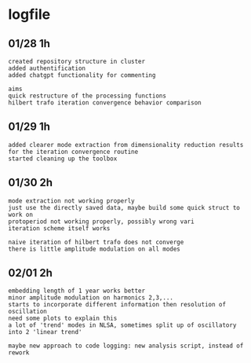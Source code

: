 # logfile

## 01/28    1h
    created repository structure in cluster
    added authentification
    added chatgpt functionality for commenting

    aims
    quick restructure of the processing functions
    hilbert trafo iteration convergence behavior comparison

## 01/29    1h
    added clearer mode extraction from dimensionality reduction results for the iteration convergence routine
    started cleaning up the toolbox

## 01/30    2h
    mode extraction not working properly
    just use the directly saved data, maybe build some quick struct to work on
    protoperiod not working properly, possibly wrong vari
    iteration scheme itself works

    naive iteration of hilbert trafo does not converge
    there is little amplitude modulation on all modes

## 02/01    2h
    embedding length of 1 year works better
    minor amplitude modulation on harmonics 2,3,...
    starts to incorporate different information then resolution of oscillation
    need some plots to explain this
    a lot of 'trend' modes in NLSA, sometimes split up of oscillatory  into 2 'linear trend'

    maybe new approach to code logging: new analysis script, instead of rework
